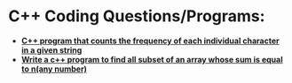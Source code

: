 # C++ Coding Questions/Programs:

- [**C++ program that counts the frequency of each individual character in a given string**](/Programs/frequencyOfCharacter.cpp)
- [**Write a c++ program to find all subset of an array whose sum is equal to n(any number)**](/Programs/subsetArray.cpp)
